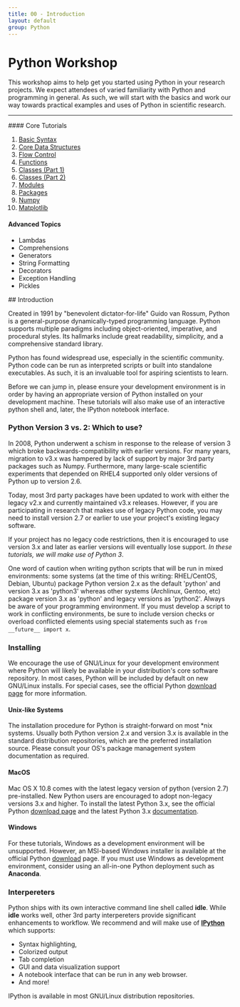 ```yaml
---
title: 00 - Introduction
layout: default
group: Python
---
```


# Python Workshop

This workshop aims to help get you started using Python in your research
projects.  We expect attendees of varied familiarity with Python and programming
in general. As such, we will start with the basics and work our way towards
practical examples and uses of Python in scientific research.

</p>
<hr>
<div class="row">
<div class="col-md-3">
#### Core Tutorials

 1. [Basic Syntax](01-syntax.html)
 1. [Core Data Structures](02-data_structures.html)
 1. [Flow Control](03-flow_control.html)
 1. [Functions](04-functions.html)
 1. [Classes (Part 1)](05-classes1.html)
 1. [Classes (Part 2)](06-classes2.html)
 1. [Modules](07-modules.html)
 1. [Packages](08-packages.html)
 1. [Numpy](09-numpy.html)
 1. [Matplotlib](10-matplotlib.html)

#### Advanced Topics

 * Lambdas
 * Comprehensions
 * Generators
 * String Formatting
 * Decorators
 * Exception Handling
 * Pickles
     
</div>
<div class="col-md-6">
## Introduction

Created in 1991 by "benevolent dictator-for-life" Guido van Rossum, Python is a
general-purpose dynamically-typed programming language. Python supports multiple
paradigms including object-oriented, imperative, and procedural styles. Its
hallmarks include great readability, simplicity, and a comprehensive standard
library. 

Python has found widespread use, especially in the scientific community.
Python code can be run as interpreted scripts or built into standalone
executables. As such, it is an invaluable tool for aspiring scientists to learn.

Before we can jump in, please ensure your development environment is in order by
having an appropriate version of Python installed on your development machine.
These tutorials will also make use of an interactive python shell and, later,
the IPython notebook interface.

### Python Version 3 vs. 2: Which to use?

In 2008, Python underwent a schism in response to the release of version 3 which
broke backwards-compatibility with earlier versions. For many years, migration
to v3.x was hampered by lack of support by major 3rd party packages such as
Numpy. Furthermore, many large-scale scientific experiments that depended on
RHEL4 supported only older versions of Python up to version 2.6. 

Today, most 3rd party packages have been updated to work with either the legacy
v2.x and currently maintained v3.x releases. However, if you are participating
in research that makes use of legacy Python code, you may need to install
version 2.7 or earlier to use your project's existing legacy software.

If your project has no legacy code restrictions, then it is encouraged to use
version 3.x and later as earlier versions will eventually lose support. *In these
tutorials, we will make use of Python 3*.

One word of caution when writing python scripts that will be run in mixed
environments: some systems (at the time of this writing: RHEL/CentOS, Debian,
Ubuntu) package Python version 2.x as the default 'python' and version 3.x as
'python3' whereas other systems (Archlinux, Gentoo, etc) package version 3.x as
'python' and legacy versions as 'python2'. Always be aware of your programming
environment. If you must develop a script to work in conflicting environments,
be sure to include version checks or overload conflicted elements using special
statements such as `from __future__ import x`.

### Installing

We encourage the use of GNU/Linux for your development environment where Python
will likely be available in your distribution's core software repository. In
most cases, Python will be included by default on new GNU/Linux installs. For
special cases, see the official Python 
[download page](https://www.python.org/downloads/) for more information.

#### Unix-like Systems
The installation procedure for Python is straight-forward on most \*nix
systems. Usually both Python version 2.x and version 3.x is available in the
standard distribution repositories, which are the preferred installation source.
Please consult your OS's package management system documentation as required.

#### MacOS

Mac OS X 10.8 comes with the latest legacy version of python (version 2.7)
pre-installed. New Python users are encouraged to adopt non-legacy
versions 3.x and higher. To install the latest Python 3.x, see the official
Python [download page](https://www.python.org/downloads/) and the latest
Python 3.x [documentation](https://docs.python.org/3/using/mac.html).

#### Windows

For these tutorials, Windows as a development environment will be unsupported.
However, an MSI-based Windows installer is available at the official Python
[download](https://www.python.org/downloads/) page. If you must use Windows as
development environment, consider using an all-in-one Python deployment such as
**Anaconda**.

### Interpereters

Python ships with its own interactive command line shell called **idle**. While
**idle** works well, other 3rd party interpereters provide significant
enhancements to workflow. We recommend and will make use of
[**IPython**](http://ipython.org) which supports:

 * Syntax highlighting,
 * Colorized output
 * Tab completion
 * GUI and data visualization support
 * A notebook interface that can be run in any web browser.
 * And more!

IPython is available in most GNU/Linux distribution repositories. 

</div>
